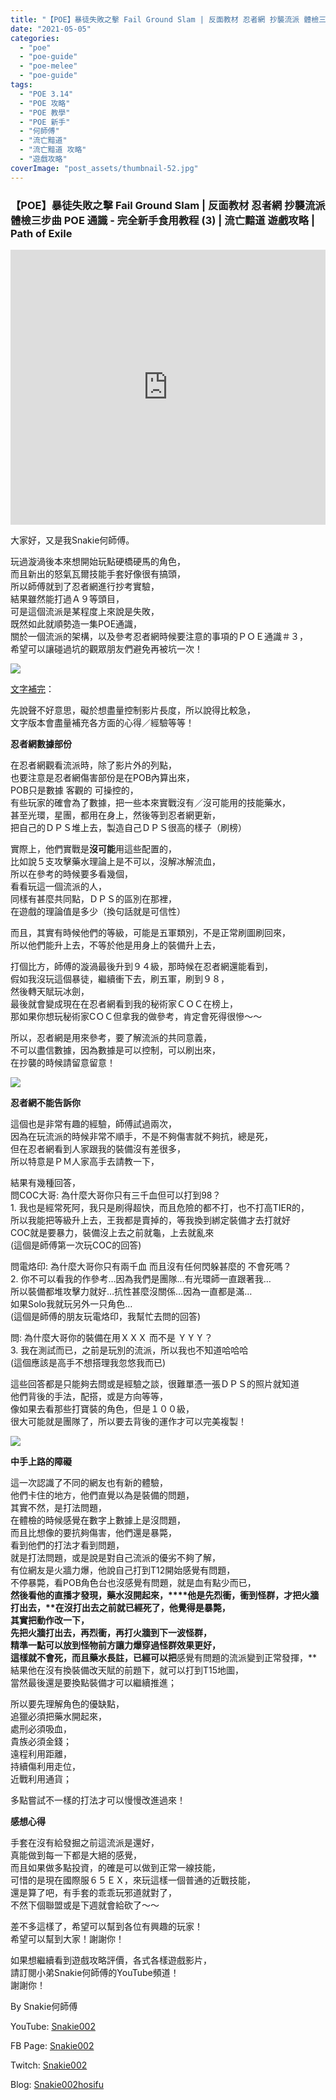 ```yaml
---
title: "【POE】暴徒失敗之擊 Fail Ground Slam | 反面教材 忍者網 抄襲流派 體檢三步曲 | POE 通識 - 完全新手食用教程 (3) | 流亡黯道 遊戲攻略 | Path of Exile"
date: "2021-05-05"
categories: 
  - "poe"
  - "poe-guide"
  - "poe-melee"
  - "poe-guide"
tags: 
  - "POE 3.14"
  - "POE 攻略"
  - "POE 教學"
  - "POE 新手"
  - "何師傅"
  - "流亡黯道"
  - "流亡黯道 攻略"
  - "遊戲攻略"
coverImage: "post_assets/thumbnail-52.jpg"
---
```


### 【POE】暴徒失敗之擊 Fail Ground Slam | 反面教材 忍者網 抄襲流派 體檢三步曲 POE 通識 - 完全新手食用教程 (3) | 流亡黯道 遊戲攻略 | Path of Exile

<iframe width="100%" height="440"src="https://www.youtube.com/embed/Kz8S2SO6Kqc"
  title="YouTube video player" frameborder="0" allow="accelerometer; autoplay;
  clipboard-write; encrypted-media; gyroscope; picture-in-picture; web-share"
  referrerpolicy="strict-origin-when-cross-origin" allowfullscreen></iframe>
  
大家好，又是我Snakie何師傅。  

  
玩過漩渦後本來想開始玩點硬橋硬馬的角色，  
而且新出的怒氣瓦爾技能手套好像很有搞頭，  
所以師傅就到了忍者網進行抄考實驗，  
結果雖然能打過Ａ９等頭目，  
可是這個流派是某程度上來說是失敗，  
既然如此就順勢造一集POE通識，  
關於一個流派的架構，以及參考忍者網時候要注意的事項的ＰＯＥ通識＃３，  
希望可以讓碰過坑的觀眾朋友們避免再被坑一次！  

  
![](post_assets/2021-04-29-20-00-07_5.gif)  

  
[文字補完](https://snakie002hosifu.blogspot.com/2021/05/poe-fail-ground-slam-poe-3-path-of-exile.html#more)：  

  
先說聲不好意思，礙於想盡量控制影片長度，所以說得比較急，  
文字版本會盡量補充各方面的心得／經驗等等！  

  
**忍者網數據部份**  

  
在忍者網觀看流派時，除了影片外的列點，  
也要注意是忍者網傷害部份是在POB內算出來，  
POB只是數據 客觀的 可操控的，  
有些玩家的確會為了數據，把一些本來實戰沒有／沒可能用的技能藥水，  
甚至光環，星團，都用在身上，然後等到忍者網更新，  
把自己的ＤＰＳ堆上去，製造自己ＤＰＳ很高的樣子（刷榜）  

  
實際上，他們實戰是**沒可能**用這些配置的，  
比如說５支攻擊藥水理論上是不可以，沒解冰解流血，  
所以在參考的時候要多看幾個，  
看看玩這一個流派的人，  
同樣有甚麼共同點，ＤＰＳ的區別在那裡，  
在遊戲的理論值是多少（換句話就是可信性）  

  
而且，其實有時候他們的等級，可能是五軍類別，不是正常刷圖刷回來，  
所以他們能升上去，不等於他是用身上的裝備升上去，  

  
打個比方，師傅的漩渦最後升到９４級，那時候在忍者網還能看到，  
假如我沒玩這個暴徒，繼續衝下去，刷五軍，刷到９８，  
然後轉天賦玩冰劍，  
最後就會變成現在在忍者網看到我的秘術家ＣＯＣ在榜上，  
那如果你想玩秘術家CＯＣ但拿我的做參考，肯定會死得很慘～～  

  
所以，忍者網是用來參考，要了解流派的共同意義，  
不可以盡信數據，因為數據是可以控制，可以刷出來，  
在抄襲的時候請留意留意！  

  
![](post_assets/1.mp4_snapshot_02.05.444-1024x576.jpg)  

  
**忍者網不能告訴你**  

  
這個也是非常有趣的經驗，師傅試過兩次，  
因為在玩流派的時候非常不順手，不是不夠傷害就不夠抗，總是死，  
但在忍者網看到人家跟我的裝備沒有差很多，  
所以特意是ＰＭ人家高手去請教一下，  

  
結果有幾種回答，  
問COC大哥: 為什麼大哥你只有三千血但可以打到98？  
1\. 我也是經常死阿，我只是刷得超快，而且危險的都不打，也不打高TIER的，  
所以我能把等級升上去，王我都是賣掉的，等我換到綁定裝備才去打就好  
COC就是要暴力，裝備沒上去之前就龜，上去就亂來  
(這個是師傅第一次玩COC的回答)  

  
問電烙印: 為什麼大哥你只有兩千血 而且沒有任何閃躲甚麼的 不會死嗎？  
2\. 你不可以看我的作參考…因為我們是團隊…有光環師一直跟著我…  
所以裝備都堆攻擊力就好…抗性甚麼沒關係…因為一直都是滿…  
如果Solo我就玩另外一只角色…  
(這個是師傅的朋友玩電烙印，我幫忙去問的回答)  

  
問: 為什麼大哥你的裝備在用ＸＸＸ 而不是 ＹＹＹ？  
3\. 我在測試而已，之前是玩別的流派，所以我也不知道哈哈哈  
(這個應該是高手不想搭理我忽悠我而已)  

  
這些回答都是只能夠去問或是經驗之談，很難單憑一張ＤＰＳ的照片就知道  
他們背後的手法，配搭，或是方向等等，  
像如果去看那些打寶裝的角色，但是１００級，  
很大可能就是團隊了，所以要去背後的運作才可以完美複製！  

  
![](post_assets/2-3-1024x626.png)  

  
**中手上路的障礙**  

  
這一次認識了不同的網友也有新的體驗，  
他們卡住的地方，他們直覺以為是裝備的問題，  
其實不然，是打法問題，  
在體檢的時候感覺在數字上數據上是沒問題，  
而且比想像的要抗夠傷害，他們還是暴斃，  
看到他們的打法才看到問題，  
就是打法問題，或是說是對自己流派的優劣不夠了解，  
有位網友是火牆力爆，他說自己打到T12開始感覺有問題，  
不停暴斃，看POB角色台也沒感覺有問題，就是血有點少而已，  
**然後看他的直播才發現，藥水沒開起來，****他是先烈衝，衝到怪群，才把火牆打出去，****在沒打出去之前就已經死了，他覺得是暴斃，**  
其實把動作改一下，  
先把火牆打出去，再烈衝，再打火牆到下一波怪群，  
精準一點可以放到怪物前方讓力爆穿過怪群效果更好，  
這樣就不會死，而且藥水長註，已經可以把**感覺有問題的流派變到正常發揮，**  
結果他在沒有換裝備改天賦的前題下，就可以打到T15地圖，  
當然最後還是要換點裝備才可以繼續推進；  

  
所以要先理解角色的優缺點，  
追獵必須把藥水開起來，  
處刑必須吸血，  
貴族必須金錢；  
遠程利用距離，  
持續傷利用走位，  
近戰利用通貨；  

  
多點嘗試不一樣的打法才可以慢慢改進過來！  

  
**感想心得**  

  
手套在沒有給發掘之前這流派是還好，  
真能做到每一下都是大絕的感覺，  
而且如果做多點投資，的確是可以做到正常一線技能，  
可惜的是現在國際服６５ＥＸ，來玩這樣一個普通的近戰技能，  
還是算了吧，有手套的乖乖玩邪道就對了，  
不然下個聯盟或是下週就會給砍了～～  

  
差不多這樣了，希望可以幫到各位有興趣的玩家！  
希望可以幫到大家！謝謝你！  

  
如果想繼續看到遊戲攻略評價，各式各樣遊戲影片，  
請訂閱小弟Snakie何師傅的YouTube頻道！  
謝謝你！  

  
By Snakie何師傅  

  
YouTube: [Snakie002](https://www.youtube.com/c/Snakie002/)  

  
FB Page: [Snakie002](https://www.facebook.com/Snakie002/)  

  
Twitch: [Snakie002](https://www.twitch.tv/snakie002/)  

  
Blog: [Snakie002hosifu](https://snakie002hosifu.blog/)
